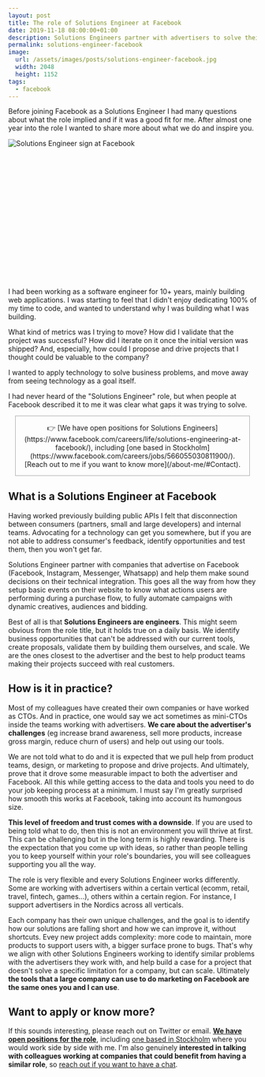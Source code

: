 ```yaml
---
layout: post
title: The role of Solutions Engineer at Facebook
date: 2019-11-18 08:00:00+01:00
description: Solutions Engineers partner with advertisers to solve their business challenges through Facebook technology. This is my take on what the role involves.
permalink: solutions-engineer-facebook
image:
  url: /assets/images/posts/solutions-engineer-facebook.jpg
  width: 2048
  height: 1152
tags:
  - facebook
---
```


Before joining Facebook as a Solutions Engineer I had many questions about what the role implied and if it was a good fit for me. After almost one year into the role I wanted to share more about what we do and inspire you.

<div style="position:relative;padding-bottom:56.25%;margin-bottom:1rem">
<img
    style="max-width:100%; border: 0;position:absolute;top:0;left:0"
    sizes="(max-width: 768px) 100vw, 684px"
    srcset="https://res.cloudinary.com/jmperez/image/upload/w_auto:100:400,f_auto/v1574089969/solutions-engineer-facebook_bke37d.jpg 400w, https://res.cloudinary.com/jmperez/image/upload/w_auto:100:800,f_auto/v1574089969/solutions-engineer-facebook_bke37d.jpg 800w, https://res.cloudinary.com/jmperez/image/upload/w_auto:100:1200,f_auto/v1574089969/solutions-engineer-facebook_bke37d.jpg 1200w, https://res.cloudinary.com/jmperez/image/upload/w_auto:100:1400,f_auto/v1574089969/solutions-engineer-facebook_bke37d.jpg 1400w"
    src="https://res.cloudinary.com/jmperez/image/upload/w_auto:100:684,f_auto/v1574089969/solutions-engineer-facebook_bke37d.jpg"
    alt="Solutions Engineer sign at Facebook" />
</div>

I had been working as a software engineer for 10+ years, mainly building web applications. I was starting to feel that I didn't enjoy dedicating 100% of my time to code, and wanted to understand why I was building what I was building.

<!-- more -->

What kind of metrics was I trying to move? How did I validate that the project was successful? How did I iterate on it once the initial version was shipped? And, especially, how could I propose and drive projects that I thought could be valuable to the company?

I wanted to apply technology to solve business problems, and move away from seeing technology as a goal itself. 

I had never heard of the "Solutions Engineer" role, but when people at Facebook described it to me it was clear what gaps it was trying to solve.

<div style="text-align:center; border: 1px solid #aaa; padding: 1em; margin: 1em">
👉 [We have open positions for Solutions Engineers](https://www.facebook.com/careers/life/solutions-engineering-at-facebook/), including [one based in Stockholm](https://www.facebook.com/careers/jobs/566055030811900/). [Reach out to me if you want to know more](/about-me/#Contact).
</div>

## What is a Solutions Engineer at Facebook

Having worked previously building public APIs I felt that disconnection between consumers (partners, small and large developers) and internal teams. Advocating for a technology can get you somewhere, but if you are not able to address consumer's feedback, identify opportunities and test them, then you won't get far.

Solutions Engineer partner with companies that advertise on Facebook (Facebook, Instagram, Messenger, Whatsapp) and help them make sound decisions on their technical integration. This goes all the way from how they setup basic events on their website to know what actions users are performing during a purchase flow, to fully automate campaigns with dynamic creatives, audiences and bidding.

Best of all is that **Solutions Engineers are engineers**. This might seem obvious from the role title, but it holds true on a daily basis. We identify business opportunities that can't be addressed with our current tools, create proposals, validate them by building them ourselves, and scale. We are the ones closest to the advertiser and the best to help product teams making their projects succeed with real customers.

## How is it in practice?

Most of my colleagues have created their own companies or have worked as CTOs. And in practice, one would say we act sometimes as mini-CTOs inside the teams working with advertisers. **We care about the advertiser's challenges** (eg increase brand awareness, sell more products, increase gross margin, reduce churn of users) and help out using our tools.

We are not told what to do and it is expected that we pull help from product teams, design, or marketing to propose and drive projects. And ultimately, prove that it drove some measurable impact to both the advertiser and Facebook. All this while getting access to the data and tools you need to do your job keeping process at a minimum. I must say I'm greatly surprised how smooth this works at Facebook, taking into account its humongous size.

**This level of freedom and trust comes with a downside**. If you are used to being told what to do, then this is not an environment you will thrive at first. This can be challenging but in the long term is highly rewarding. There is the expectation that you come up with ideas, so rather than people telling you to keep yourself within your role's boundaries, you will see colleagues supporting you all the way.

The role is very flexible and every Solutions Engineer works differently. Some are working with advertisers within a certain vertical (ecomm, retail, travel, fintech, games...), others within a certain region. For instance, I support advertisers in the Nordics across all verticals.

Each company has their own unique challenges, and the goal is to identify how our solutions are falling short and how we can improve it, without shortcuts. Evey new project adds complexity: more code to maintain, more products to support users with, a bigger surface prone to bugs. That's why we align with other Solutions Engineers working to identify similar problems with the advertisers they work with, and help build a case for a project that doesn't solve a specific limitation for a company, but can scale. Ultimately **the tools that a large company can use to do marketing on Facebook are the same ones you and I can use**. 

## Want to apply or know more?

If this sounds interesting, please reach out on Twitter or email. **[We have open positions for the role](https://www.facebook.com/careers/life/solutions-engineering-at-facebook/)**, including [one based in Stockholm](https://www.facebook.com/careers/jobs/566055030811900/) where you would work side by side with me. I'm also genuinely **interested in talking with colleagues working at companies that could benefit from having a similar role**, so [reach out if you want to have a chat](/about-me/#Contact).